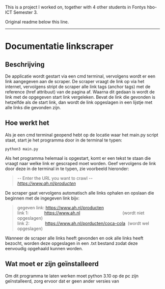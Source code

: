This is a project I worked on, together with 4 other students in Fontys hbo-ICT Semester 3.

Original readme below this line.

---

# Documentatie linkscraper
## Beschrijving
De applicatie wordt gestart via een cmd terminal, vervolgens wordt er een link aangegeven aan de scraper. De scraper
vraagt de link op via het internet, vervolgens stript de scraper alle link tags (anchor tags) met de reference 
(href attribuut) van de pagina af. Waarna dit gedaan is wordt de link met de opgegeven start link vergeleken. Bevat de 
link die gevonden is hetzelfde als de start link, dan wordt de link opgeslagen in een lijstje met alle links die 
gevonden zijn.

## Hoe werkt het
Als je een cmd terminal geopend hebt op de locatie waar het main.py script staat, start je het programma door in de 
terminal te typen: 

	python3 main.py

Als het programma helemaal is opgestart, komt er een tekst te staan die vraagt naar welke link er gescraped moet 
worden. Geef vervolgens de link door deze in de terminal in te typen, zie voorbeeld hieronder:

> -- Enter the URL you want to crawl --  
> *https://www.ah.nl/producten*

De scraper gaat vervolgens automatisch alle links ophalen en opslaan die beginnen met de ingegeven link bijv:

> gegeven link: https://www.ah.nl/producten  
> link 1: &nbsp;&nbsp;&nbsp;&nbsp;&nbsp;&nbsp;&nbsp;&nbsp;&nbsp;&nbsp;&nbsp;&nbsp;https://www.ah.nl &nbsp;&nbsp;&nbsp;&nbsp;&nbsp;&nbsp;&nbsp;&nbsp;&nbsp;&nbsp;&nbsp;&nbsp;&nbsp;&nbsp;&nbsp;&nbsp;&nbsp;&nbsp;&nbsp;&nbsp;&nbsp;&nbsp;&nbsp;&nbsp;&nbsp;&nbsp;&nbsp;&nbsp;&nbsp;&nbsp;&nbsp;&nbsp;&nbsp;&nbsp;(wordt niet opgeslagen)  
> link 2: &nbsp;&nbsp;&nbsp;&nbsp;&nbsp;&nbsp;&nbsp;&nbsp;&nbsp;&nbsp;&nbsp;&nbsp;https://www.ah.nl/porducten/coca-cola &nbsp;(wordt wel opgeslagen)

Wanneer de scraper alle links heeft gevonden en ook alle links heeft bezocht, worden deze opgeslagen in een .txt bestand
zodat deze eenvoudig opgehaald kunnen worden.

## Wat moet er zijn geïnstalleerd
Om dit programma te laten werken moet python 3.10 op de pc zijn geïnstalleerd, zorg ervoor dat er geen ander versies van
